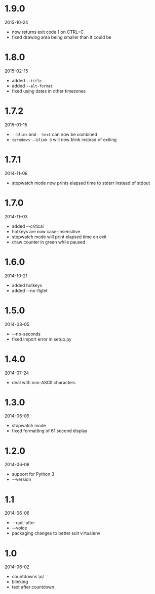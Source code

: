 1.9.0
=====

2015-10-24

* now returns exit code 1 on CTRL+C
* fixed drawing area being smaller than it could be


1.8.0
=====

2015-02-15

* added ``--title``
* added ``--alt-format``
* fixed using dates in other timezones


1.7.2
=====

2015-01-15

* ``--blink`` and ``--text`` can now be combined
* ``termdown --blink 0`` will now blink instead of exiting


1.7.1
=====

2014-11-08

* stopwatch mode now prints elapsed time to stderr instead of stdout


1.7.0
=====

2014-11-03

* added --critical
* hotkeys are now case-insensitive
* stopwatch mode will print elapsed time on exit
* draw counter in green while paused


1.6.0
=====

2014-10-21

* added hotkeys
* added --no-figlet


1.5.0
=====

2014-08-05

* --no-seconds
* fixed import error in setup.py


1.4.0
=====

2014-07-24

* deal with non-ASCII characters


1.3.0
=====

2014-06-09

* stopwatch mode
* fixed formatting of 61 second display


1.2.0
=====

2014-06-08

* support for Python 3
* --version


1.1
===

2014-06-06

* --quit-after
* --voice
* packaging changes to better suit virtualenv


1.0
===

2014-06-02

* countdowns \o/
* blinking
* text after countdown
